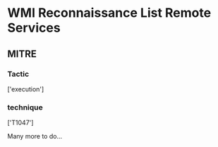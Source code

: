 # WMI Reconnaissance List Remote Services

## MITRE

### Tactic
['execution']

### technique
['T1047']

Many more to do...
